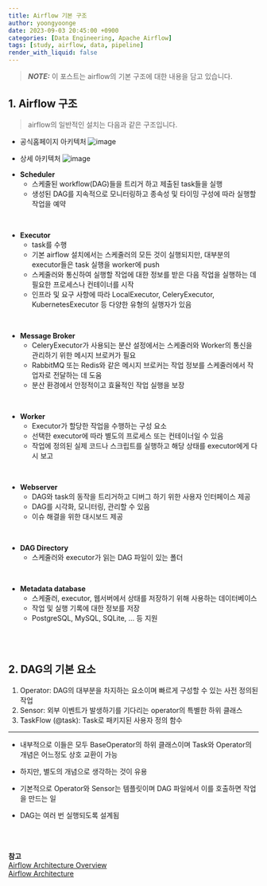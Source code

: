 ```yaml
---
title: Airflow 기본 구조
author: yoongyoonge
date: 2023-09-03 20:45:00 +0900
categories: [Data Engineering, Apache Airflow]
tags: [study, airflow, data, pipeline]
render_with_liquid: false
---
```


> **_NOTE:_** 이 포스트는 airflow의 기본 구조에 대한 내용을 담고 있습니다.


## 1. Airflow 구조
> airflow의 일반적인 설치는 다음과 같은 구조입니다.

* 공식홈페이지 아키텍처
![image](https://github.com/yoongyoonge/yoongyoonge.github.io/assets/20895661/d25dd5b8-1663-4a48-b961-1e9e9954b5fc)

* 상세 아키텍처
![image](https://github.com/yoongyoonge/yoongyoonge.github.io/assets/20895661/645a90f9-1267-40ac-b6f2-14422b3fce2f)


- **Scheduler**
    - 스케줄된 workflow(DAG)들을 트리거 하고 제출된 task들을 실행
    - 생성된 DAG를 지속적으로 모니터링하고 종속성 및 타이밍 구성에 따라 실행할 작업을 예약

<br>

- **Executor**  
    - task를 수행
    - 기본 airflow 설치에서는 스케줄러의 모든 것이 실행되지만, 대부분의 executor들은 task 실행을 worker에 push
    - 스케줄러와 통신하여 실행할 작업에 대한 정보를 받은 다음 작업을 실행하는 데 필요한 프로세스나 컨테이너를 시작
    - 인프라 및 요구 사항에 따라 LocalExecutor, CeleryExecutor, KubernetesExecutor 등 다양한 유형의 실행자가 있음

<br>

- **Message Broker**
    - CeleryExecutor가 사용되는 분산 설정에서는 스케줄러와 Worker의 통신을 관리하기 위한 메시지 브로커가 필요
    - RabbitMQ 또는 Redis와 같은 메시지 브로커는 작업 정보를 스케줄러에서 작업자로 전달하는 데 도움
    - 분산 환경에서 안정적이고 효율적인 작업 실행을 보장

<br>

- **Worker**
    - Executor가 할당한 작업을 수행하는 구성 요소
    - 선택한 executor에 따라 별도의 프로세스 또는 컨테이너일 수 있음
    - 작업에 정의된 실제 코드나 스크립트를 실행하고 해당 상태를 executor에게 다시 보고

<br>

- **Webserver**
    - DAG와 task의 동작을 트리거하고 디버그 하기 위한 사용자 인터페이스 제공
    - DAG를 시각화, 모니터링, 관리할 수 있음
    - 이슈 해결을 위한 대시보드 제공  

<br>

- **DAG Directory**  
    - 스케줄러와 executor가 읽는 DAG 파일이 있는 폴더

<br>

- **Metadata database**
    - 스케줄러, executor, 웹서버에서 상태를 저장하기 위해 사용하는 데이터베이스
    - 작업 및 실행 기록에 대한 정보를 저장
    - PostgreSQL, MySQL, SQLite, ... 등 지원

<br>
<br>

## 2. DAG의 기본 요소

1) Operator: DAG의 대부분을 차지하는 요소이며 빠르게 구성할 수 있는 사전 정의된 작업 <br>
2) Sensor: 외부 이벤트가 발생하기를 기다리는 operator의 특별한 하위 클래스 <br>
3) TaskFlow (@task): Task로 패키지된 사용자 정의 함수 <br>

---

- 내부적으로 이들은 모두 BaseOperator의 하위 클래스이며 Task와 Operator의 개념은 어느정도 상호 교환이 가능
- 하지만, 별도의 개념으로 생각하는 것이 유용
- 기본적으로 Operator와 Sensor는 템플릿이며 DAG 파일에서 이를 호출하면 작업을 만드는 일

- DAG는 여러 번 실행되도록 설계됨


<br>
<br>

**참고** <br>
[Airflow Architecture Overview](https://airflow.apache.org/docs/apache-airflow/stable/core-concepts/overview.html) <br>
[Airflow Architecture](https://medium.com/@binayalenka/airflow-architecture-667f1cc613e8)